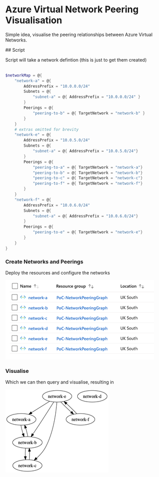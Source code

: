 # Azure Virtual Network Peering Visualisation

Simple idea, visualise the peering relationships between Azure Virtual Networks. 

## Script

Script will take a network defintion (this is just to get them created)

``` powershell

$networkMap = @{
    "network-a" = @{
        AddressPrefix = "10.0.0.0/24"
        Subnets = @{
            "subnet-a" = @{ AddressPrefix = "10.0.0.0/24" }
        }
        Peerings = @{
            "peering-to-b" = @{ TargetNetwork = "network-b" }
        }   
    }
    # extras omitted for brevity
    "network-e" = @{
        AddressPrefix = "10.0.5.0/24" 
        Subnets = @{
            "subnet-a" = @{ AddressPrefix = "10.0.5.0/24"}
        }
        Peerings = @{
            "peering-to-a" = @{ TargetNetwork = "network-a"}
            "peering-to-b" = @{ TargetNetwork = "network-b"}
            "peering-to-c" = @{ TargetNetwork = "network-c"}
            "peering-to-f" = @{ TargetNetwork = "network-f"}
        }   
    }
    "network-f" = @{
        AddressPrefix = "10.0.6.0/24" 
        Subnets = @{
            "subnet-a" = @{ AddressPrefix = "10.0.6.0/24"}
        }
        Peerings = @{
            "peering-to-e" = @{ TargetNetwork = "network-e"}
        }   
    }
}

```

### Create Networks and Peerings
Deploy the resources and configure the networks 

![AzVirtualNetworks](_images/azresources.png)


### Visualise
Which we can then query and visualise, resulting in

![PsGraphOutput](./_images/viz.png)
